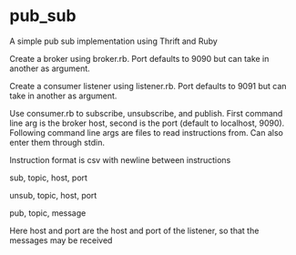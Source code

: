 # pub_sub
A simple pub sub implementation using Thrift and Ruby

Create a broker using broker.rb.
Port defaults to 9090 but can take in another as argument.

Create a consumer listener using listener.rb.
Port defaults to 9091 but can take in another as argument.

Use consumer.rb to subscribe, unsubscribe, and publish.
First command line arg is the broker host, second is the port (default to localhost, 9090).
Following command line args are files to read instructions from.
Can also enter them through stdin.

Instruction format is csv with newline between instructions

sub, topic, host, port

unsub, topic, host, port

pub, topic, message

Here host and port are the host and port of the listener, so that the messages may be received
